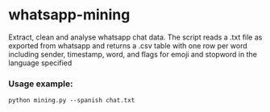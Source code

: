 # whatsapp-mining
Extract, clean and analyse whatsapp chat data. The script reads a .txt file as exported from whatsapp and returns a .csv table with one row per word including sender, timestamp, word, and flags for emoji and stopword in the language specified 

### Usage example:

```
python mining.py --spanish chat.txt

```